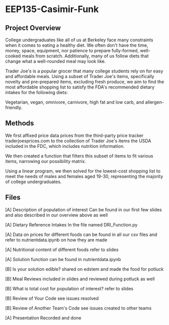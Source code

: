 # EEP135-Casimir-Funk

## Project Overview
College undergraduates like all of us at Berkeley face many constraints when it comes to eating a healthy diet. We often don't have the time, money, space, equipment, nor patience to prepare fully-formed, well-cooked meals from scratch. Additionally, many of us follow diets that change what a well-rounded meal may look like.

Trader Joe's is a popular grocer that many college students rely on for easy and affordable meals. Using a subset of Trader Joe's items, specifically novelty and pre-prepared items, excluding fresh produce, we aim to find the most affordable shopping list to satisfy the FDA's recommended dietary intakes for the following diets:

Vegetarian, vegan, omnivore, carnivore, high fat and low carb, and allergen-friendly.

## Methods
We first affixed price data prices from the third-party price tracker traderjoesprices.com to the collection of Trader Joe's items the USDA included in the FDC, which includes nutrition information.

We then created a function that filters this subset of items to fit various items, narrowing our possibility matrix.

Using a linear program, we then solved for the lowest-cost shopping list to meet the needs of males and females aged 19-30, representing the majority of college undergraduates.

## Files

[A] Description of population of interest
Can be found in our first few slides and also described in our overview above as well

[A] Dietary Reference Intakes
In the file named DRI_Function.py

[A] Data on prices for different foods
can be found in all our csv files and refer to nutrientdata.ipynb on how they are made

[A] Nutritional content of different foods
refer to slides

[A] Solution
function can be found in nutrientdata.ipynb

[B] Is your solution edible?
shared on edstem and made the food for potluck

[B] Meal Reviews
included in slides and reviewed during potluck as well

[B] What is total cost for population of interest?
refer to slides

[B] Review of Your Code
see issues resolved

[B] Review of Another Team's Code
see issues created to other teams

[A] Presentation
Recorded and done
